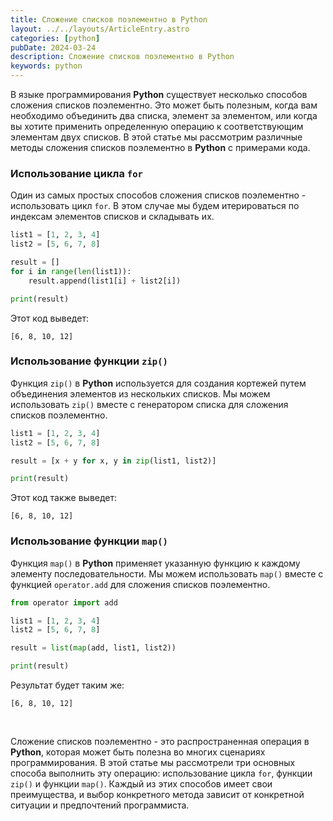 ```yaml
---
title: Сложение списков поэлементно в Python
layout: ../../layouts/ArticleEntry.astro
categories: [python]
pubDate: 2024-03-24
description: Сложение списков поэлементно в Python
keywords: python
---
```


В языке программирования **Python** существует несколько способов сложения списков поэлементно. Это может быть полезным, когда вам необходимо объединить два списка, элемент за элементом, или когда вы хотите применить определенную операцию к соответствующим элементам двух списков. В этой статье мы рассмотрим различные методы сложения списков поэлементно в **Python** с примерами кода.

### Использование цикла `for`

Один из самых простых способов сложения списков поэлементно - использовать цикл `for`. В этом случае мы будем итерироваться по индексам элементов списков и складывать их.

```python
list1 = [1, 2, 3, 4]
list2 = [5, 6, 7, 8]

result = []
for i in range(len(list1)):
    result.append(list1[i] + list2[i])

print(result)
```

Этот код выведет:

```
[6, 8, 10, 12]
```

### Использование функции `zip()`

Функция `zip()` в **Python** используется для создания кортежей путем объединения элементов из нескольких списков. Мы можем использовать `zip()` вместе с генератором списка для сложения списков поэлементно.

```python
list1 = [1, 2, 3, 4]
list2 = [5, 6, 7, 8]

result = [x + y for x, y in zip(list1, list2)]

print(result)
```

Этот код также выведет:

```
[6, 8, 10, 12]
```

### Использование функции `map()`

Функция `map()` в **Python** применяет указанную функцию к каждому элементу последовательности. Мы можем использовать `map()` вместе с функцией `operator.add` для сложения списков поэлементно.

```python
from operator import add

list1 = [1, 2, 3, 4]
list2 = [5, 6, 7, 8]

result = list(map(add, list1, list2))

print(result)
```

Результат будет таким же:

```
[6, 8, 10, 12]
```

<br>

Сложение списков поэлементно - это распространенная операция в **Python**, которая может быть полезна во многих сценариях программирования. В этой статье мы рассмотрели три основных способа выполнить эту операцию: использование цикла `for`, функции `zip()` и функции `map()`. Каждый из этих способов имеет свои преимущества, и выбор конкретного метода зависит от конкретной ситуации и предпочтений программиста.